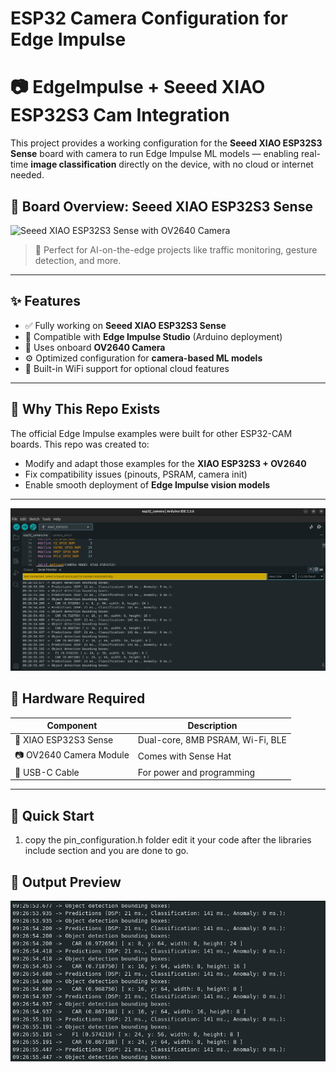 # ESP32 Camera Configuration for Edge Impulse

# 📷 EdgeImpulse + Seeed XIAO ESP32S3 Cam Integration

This project provides a working configuration for the **Seeed XIAO ESP32S3 Sense** board with camera to run Edge Impulse ML models — enabling real-time **image classification** directly on the device, with no cloud or internet needed.

## 🔧 Board Overview: Seeed XIAO ESP32S3 Sense

![Seeed XIAO ESP32S3 Sense with OV2640 Camera](images/xiao_esp32_s3.jpg)


> 🧠 Perfect for AI-on-the-edge projects like traffic monitoring, gesture detection, and more.

---

## ✨ Features

- ✅ Fully working on **Seeed XIAO ESP32S3 Sense**
- 🎯 Compatible with **Edge Impulse Studio** (Arduino deployment)
- 📸 Uses onboard **OV2640 Camera**
- ⚙️ Optimized configuration for **camera-based ML models**
- 📡 Built-in WiFi support for optional cloud features

---

## 🧠 Why This Repo Exists

The official Edge Impulse examples were built for other ESP32-CAM boards. This repo was created to:
- Modify and adapt those examples for the **XIAO ESP32S3 + OV2640**
- Fix compatibility issues (pinouts, PSRAM, camera init)
- Enable smooth deployment of **Edge Impulse vision models**

---
![Alt Text](example.png)

## 🔧 Hardware Required

| Component                    | Description                        |
|-----------------------------|------------------------------------|
| 🧠 XIAO ESP32S3 Sense        | Dual-core, 8MB PSRAM, Wi-Fi, BLE   |
| 📷 OV2640 Camera Module      | Comes with Sense Hat               |
| 🔌 USB-C Cable               | For power and programming          |

---

## 🚀 Quick Start

1. copy the pin_configuration.h folder edit it your code after the libraries include section and you are done to go.
## 📸 Output Preview
![Model Inference Running](Example.png)

